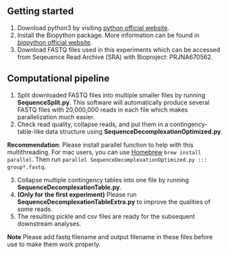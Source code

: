 ## Getting started 
1. Download python3 by visiting [python official website](https://www.python.org/downloads/). 
2. Install the Biopython package. More information can be found in [biopython official website](https://biopython.org/wiki/Packages).
3. Download FASTQ files used in this experiments which can be accessed from Seqeuence Read Archive (SRA) with Bioproject: PRJNA670562.

## Computational pipeline
1. Split downloaded FASTQ files into multiple smaller files by running **SequenceSplit.py**. This software will automatically produce several FASTQ files with 20,000,000 reads in each file which makes parallelization much easier. 
2. Check read quality, collapse reads, and put them in a contingency-table-like data structure using **SequenceDecomplexationOptimized.py**. 
        
**Recommendation**: Please install parallel function to help with this multithreading. For mac users, you can use [Homebrew](https://brew.sh/) `brew install parallel`. Then run `parallel SequenceDecomplexationOptimized.py ::: group*.fastq`. 

3. Collapse multiple contingency tables into one file by running **SequenceDecomplexationTable.py**. 
4. **(Only for the first experiment)** Please run **SequenceDecomplexationTableExtra.py** to improve the qualities of some reads. 
5. The resulting pickle and csv files are ready for the subsequent downstream analyses. 

**Note** Please add fastq filename and output filename in these files before use to make them work properly.    

